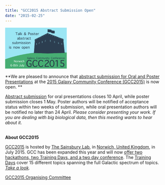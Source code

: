 ```yaml
---
title: "GCC2015 Abstract Submission Open"
date: "2015-02-25"
---
```


<div class='left'><a href='http://gcc2015.tsl.ac.uk/Abstracts'><img src="/src/images/logos/GCC2015AbstractsOpen.png" alt="GCC2015 Oral and Poster Presentation abstract submission is now open" width="200" /></a></div>

**We are pleased to announce that [abstract submission for Oral and Poster Presentations](http://gcc2015.tsl.ac.uk/Abstracts) at the [2015 Galaxy Community Conference (GCC2015)](http://gcc2015.tsl.ac.uk/) is now open.  **

[Abstract submission](http://gcc2015.tsl.ac.uk/Abstracts) for oral presentations closes 10 April, while poster submission closes 1 May. Poster authors will be notified of acceptance status within two weeks of submission, while oral presentation authors will be notified no later than 24 April.  *Please consider presenting your work. If you are dealing with big biological data, then this meeting wants to hear about it.*
<br /><br />

**About GCC2015**

[GCC2015](http://gcc2015.tsl.ac.uk/) is hosted by [The Sainsbury Lab](http://www.tsl.ac.uk/), in [Norwich, United Kingdom](http://www.visitnorwich.co.uk/), in July 2015. GCC has been expanded this year and will now [offer two hackathons, two Training Days, and a two day conference](http://gcc2015.tsl.ac.uk/programme/).  The [Training Days](http://gcc2015.tsl.ac.uk/training-day/) cover 15 different topics spanning the full Galactic spectrum of topics.  *[Take a look](http://gcc2015.tsl.ac.uk/programme/).*

[GCC2015 Organising Committee](http://gcc2015.tsl.ac.uk/organisers/)
